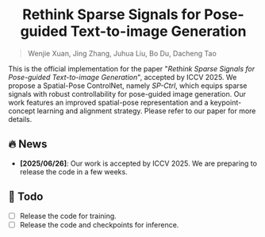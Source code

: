 <h1 align="center">
     Rethink Sparse Signals for Pose-guided Text-to-image Generation
</h1></h1> 

> Wenjie Xuan, Jing Zhang, Juhua Liu, Bo Du, Dacheng Tao

This is the official implementation for the paper "*Rethink Sparse Signals for Pose-guided Text-to-image Generation*", accepted by ICCV 2025. We propose a Spatial-Pose ControlNet, namely *SP-Ctrl*, which equips sparse signals with robust controllability for pose-guided image generation. Our work features an improved spatial-pose representation and a keypoint-concept learning and alignment strategy. Please refer to our paper for more details.



## :fire: News

- **[2025/06/26]**: Our work is accepted by ICCV 2025. We are preparing to release the code in a few weeks. 



## :round_pushpin: Todo

- [ ] Release the code for training. 
- [ ] Release the code and checkpoints for inference. 
